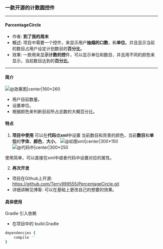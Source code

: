### 一款开源的计数圆控件
----------


#### ParcentageCircle
* 作者: **到了我的周末**
* 概述:  项目中需要一个控件，来显示用户**抽烟的口数**，和**单位**。并且显示当前的数目占用户设定计划数目的**百分比**。
* 效果:  一款用来显**示计数的控**件，可以显示单位和数目，并且用不同的颜色来显示，当前数目达到的**百分比**。

----
#### 简介
![@效果图|center|160*260](http://omflg86rs.bkt.clouddn.com/blog/20171101-170520988.jpg)
* 用户目前数量。
* 设置单位。
* 根据颜色来判断目前所占总数的大概百分比。


#### 特点
1.  **项目中使用**
可以在**代码**或**xml**中设置 当前数目和背景的颜色，当前**数目**和**单位**的**字体**，**颜色**，**大小**。
![@如图xml|center|300*150](http://omflg86rs.bkt.clouddn.com/blog/20171101-170059997.jpg)
![@代码中|center|300*250](http://omflg86rs.bkt.clouddn.com/blog/20171101-171709629.jpg)

使用简单，可以直接在xml中或者代码中设置对应的属性。

2. **再次开发**
* 项目在Github上开源: https://github.com/Terry999555/PercentageCircle.git
* 详细讲解见博客:
可以在基础上更改自己的想要的效果。

#### 具体使用
Gradle 引入依赖
* 在项目中的 build.Gradle
``` ruby
dependencies {
    compile ''
}
```
